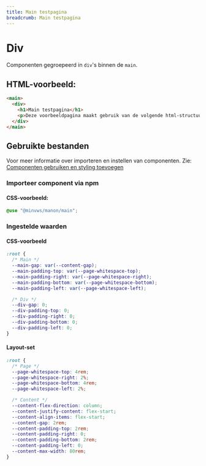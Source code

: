 ```yaml
---
title: Main testpagina
breadcrumb: Main testpagina
---
```


<h1 id="introduction">Div</h1>

Componenten gegroepeerd in `div`'s binnen de `main`.

<h2>HTML-voorbeeld:</h2>

```html
<main>
  <div>
    <h1>Main testpagina</h1>
    <p>Deze voorbeeldpagina maakt gebruik van de volgende html-structuur</p>
  </div>
</main>
```

<h2>Gebruikte bestanden</h2>

Voor meer informatie over importeren en instellen van componenten. Zie: [Componenten gebruiken en styling toevoegen](/documentation/import-styling)

### Importeer component via npm

#### CSS-voorbeeld:

```css
@use "@minvws/manon/main";
```

<h3>Ingestelde waarden</h3>

#### CSS-voorbeeld

```css
:root {
  /* Main */
  --main-gap: var(--content-gap);
  --main-padding-top: var(--page-whitespace-top);
  --main-padding-right: var(--page-whitespace-right);
  --main-padding-bottom: var(--page-whitespace-bottom);
  --main-padding-left: var(--page-whitespace-left);

  /* Div */
  --div-gap: 0;
  --div-padding-top: 0;
  --div-padding-right: 0;
  --div-padding-bottom: 0;
  --div-padding-left: 0;
}
```

#### Layout-set

```css
:root {
  /* Page */
  --page-whitespace-top: 4rem;
  --page-whitespace-right: 2%;
  --page-whitespace-bottom: 4rem;
  --page-whitespace-left: 2%;

  /* Content */
  --content-flex-direction: column;
  --content-justify-content: flex-start;
  --content-align-items: flex-start;
  --content-gap: 2rem;
  --content-padding-top: 2rem;
  --content-padding-right: 0;
  --content-padding-bottom: 2rem;
  --content-padding-left: 0;
  --content-max-width: 80rem;
}
```
